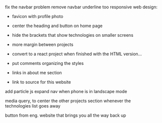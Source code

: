 fix the navbar problem
remove navbar underline too
responsive web design:

- favicon with profile photo
- center the heading and button on home page

- hide the brackets that show technologies on smaller screens
- more margin between projects
- convert to a react project when finished with the HTML version...
- put comments organizing the styles
- links in about me section
- link to source for this website

add particle js
expand nav when phone is in landscape mode

media query, to center the other projects section whenever the technologies list goes away

button from eng. website that brings you all the way back up
